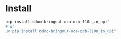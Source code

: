 # Install

```bash
pip install odoo-bringout-oca-ocb-l10n_in_upi"
# or
uv pip install odoo-bringout-oca-ocb-l10n_in_upi"
```
